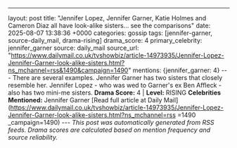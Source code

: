 ---
layout: post
title: "Jennifer Lopez, Jennifer Garner, Katie Holmes and Cameron Diaz all have look-alike sisters... see the comparisons"
date: 2025-08-07 13:38:36 +0000
categories: gossip
tags: [jennifer-garner, source-daily_mail, drama-rising]
drama_score: 4
primary_celebrity: jennifer_garner
source: daily_mail
source_url: "https://www.dailymail.co.uk/tvshowbiz/article-14973935/Jennifer-Lopez-Jennifer-Garner-look-alike-sisters.html?ns_mchannel=rss&1490&campaign=1490"
mentions: {jennifer_garner: 4} --- There are several examples. Jennifer Garner has two sisters that closely resemble her. Jennifer Lopez - who was wed to Garner's ex Ben Affleck - also has two mini-me sisters. **Drama Score:** 4 | **Level:** RISING **Celebrities Mentioned:** Jennifer Garner [Read full article at Daily Mail](https://www.dailymail.co.uk/tvshowbiz/article-14973935/Jennifer-Lopez-Jennifer-Garner-look-alike-sisters.html?ns_mchannel=rss =1490 _campaign=1490) --- *This post was automatically generated from RSS feeds. Drama scores are calculated based on mention frequency and source reliability.*